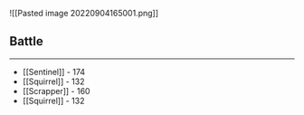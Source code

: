![[Pasted image 20220904165001.png]]

## Battle
---
- [[Sentinel]] - 174
- [[Squirrel]] - 132
- [[Scrapper]] - 160
- [[Squirrel]] - 132